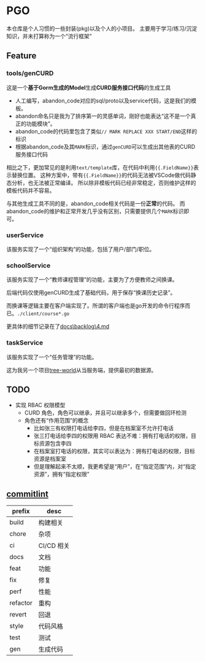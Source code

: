# PGO

本仓库是个人习惯的一些封装(pkg)以及个人的小项目。
主要用于学习/练习/沉淀知识，并未打算称为一个“流行框架”

## Feature

### tools/genCURD

这是一个**基于Gorm生成的Model**生成**CURD服务接口代码**的生成工具

- 人工编写，abandon_code对应的sql/proto以及service代码，这是我们的模板。
- abandon命名只是我为了排序第一的灵感单词，刚好也能表达“这不是一个真正的功能模块”。
- abandon_code的代码里包含了类似`// MARK REPLACE XXX START/END`这样的标识
- 根据abandon_code及其`MARK`标识，通过`genCURD`可以生成出其他表的CURD服务接口代码

相比之下，更加常见的是利用`text/template`库，在代码中利用`{{.FieldName}}`表示替换位置。
这种方案中，带有`{{.FieldName}}`的代码无法被VSCode做代码静态分析，也无法被正常编译。
所以除非模板代码已经非常稳定，否则维护这样的模板代码并不容易。

与其他生成工具不同的是，abandon_code相关代码是一份**正常**的代码。
而abandon_code的维护和正常开发几乎没有区别，只需要提供几个`MARK`标识即可。

### userService

该服务实现了一个“组织架构”的功能，包括了用户/部门/职位。

### schoolService

该服务实现了一个“教师课程管理”的功能，主要为了方便教师之间换课。

后端代码仅使用genCURD生成了基础代码，用于保存“换课历史记录”。

而换课等逻辑主要在客户端实现了。所谓的客户端也是go开发的命令行程序而已。`./client/course*.go`

更具体的细节记录在了[docs\backlog\4.md](https://github.com/pancake-lee/pgo/blob/master/docs/backlog/4.md)

### taskService

该服务实现了一个“任务管理”的功能。

这为我另一个项目[tree-world](https://github.com/pancake-lee/tree-world)从当服务端，提供最初的数据源。

## TODO

- 实现 RBAC 权限模型
  - CURD 角色，角色可以继承，并且可以继承多个，但需要做回环检测
  - 角色还有“作用范围”的概念
    - 比如张三有权限打电话给李四，但是在档案室不允许打电话
    - 张三打电话给李四的权限用 RBAC 表达不难：拥有打电话的权限，目标资源包含李四
    - 在档案室打电话的权限，其实可以表达为：拥有打电话的权限，目标资源是档案室
    - 但是理解起来不太顺，我更希望是“用户”，在“指定范围”内，对“指定资源”，拥有“指定权限”

## [commitlint](`https://github.com/conventional-changelog/commitlint`)

| prefix   | desc       |
| -------- | ---------- |
| build    | 构建相关   |
| chore    | 杂项       |
| ci       | CI/CD 相关 |
| docs     | 文档       |
| feat     | 功能       |
| fix      | 修复       |
| perf     | 性能       |
| refactor | 重构       |
| revert   | 回退       |
| style    | 代码风格   |
| test     | 测试       |
| gen      | 生成代码   |
